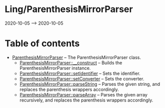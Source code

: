 Ling/ParenthesisMirrorParser
================
2020-10-05 --> 2020-10-05




Table of contents
===========

- [ParenthesisMirrorParser](https://github.com/lingtalfi/ParenthesisMirrorParser/blob/master/doc/api/Ling/ParenthesisMirrorParser/ParenthesisMirrorParser.md) &ndash; The ParenthesisMirrorParser class.
    - [ParenthesisMirrorParser::__construct](https://github.com/lingtalfi/ParenthesisMirrorParser/blob/master/doc/api/Ling/ParenthesisMirrorParser/ParenthesisMirrorParser/__construct.md) &ndash; Builds the ParenthesisMirrorParser instance.
    - [ParenthesisMirrorParser::setIdentifier](https://github.com/lingtalfi/ParenthesisMirrorParser/blob/master/doc/api/Ling/ParenthesisMirrorParser/ParenthesisMirrorParser/setIdentifier.md) &ndash; Sets the identifier.
    - [ParenthesisMirrorParser::setConverter](https://github.com/lingtalfi/ParenthesisMirrorParser/blob/master/doc/api/Ling/ParenthesisMirrorParser/ParenthesisMirrorParser/setConverter.md) &ndash; Sets the converter.
    - [ParenthesisMirrorParser::parseString](https://github.com/lingtalfi/ParenthesisMirrorParser/blob/master/doc/api/Ling/ParenthesisMirrorParser/ParenthesisMirrorParser/parseString.md) &ndash; Parses the given string, and replaces the parenthesis wrappers accordingly.
    - [ParenthesisMirrorParser::parseArray](https://github.com/lingtalfi/ParenthesisMirrorParser/blob/master/doc/api/Ling/ParenthesisMirrorParser/ParenthesisMirrorParser/parseArray.md) &ndash; Parses the given array recursively, and replaces the parenthesis wrappers accordingly.




